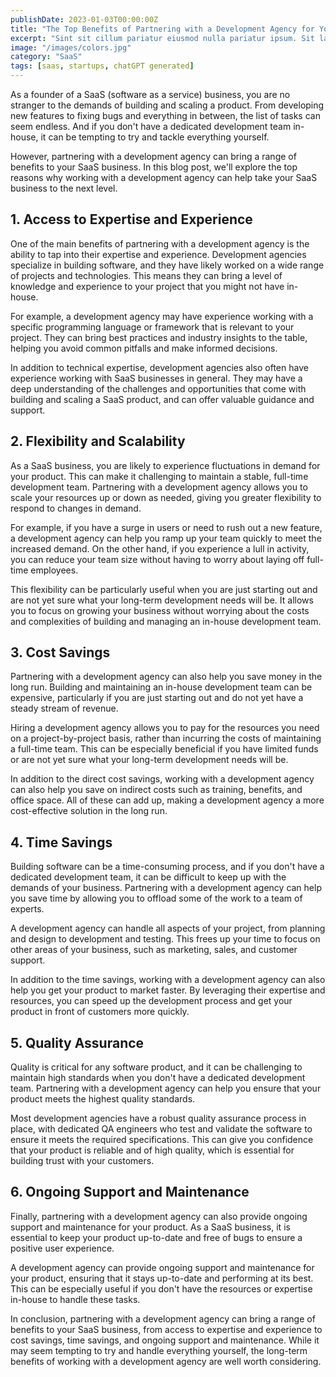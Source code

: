 ```yaml
---
publishDate: 2023-01-03T00:00:00Z
title: "The Top Benefits of Partnering with a Development Agency for Your SaaS Business"
excerpt: "Sint sit cillum pariatur eiusmod nulla pariatur ipsum. Sit laborum anim qui mollit tempor pariatur nisi minim dolor. Aliquip et adipisicing sit sit fugiat"
image: "/images/colors.jpg"
category: "SaaS"
tags: [saas, startups, chatGPT generated]
---
```


As a founder of a SaaS (software as a service) business, you are no stranger to the demands of building and scaling a product. From developing new features to fixing bugs and everything in between, the list of tasks can seem endless. And if you don't have a dedicated development team in-house, it can be tempting to try and tackle everything yourself.

However, partnering with a development agency can bring a range of benefits to your SaaS business. In this blog post, we'll explore the top reasons why working with a development agency can help take your SaaS business to the next level.

## 1. Access to Expertise and Experience

One of the main benefits of partnering with a development agency is the ability to tap into their expertise and experience. Development agencies specialize in building software, and they have likely worked on a wide range of projects and technologies. This means they can bring a level of knowledge and experience to your project that you might not have in-house.

For example, a development agency may have experience working with a specific programming language or framework that is relevant to your project. They can bring best practices and industry insights to the table, helping you avoid common pitfalls and make informed decisions.

In addition to technical expertise, development agencies also often have experience working with SaaS businesses in general. They may have a deep understanding of the challenges and opportunities that come with building and scaling a SaaS product, and can offer valuable guidance and support.

## 2. Flexibility and Scalability

As a SaaS business, you are likely to experience fluctuations in demand for your product. This can make it challenging to maintain a stable, full-time development team. Partnering with a development agency allows you to scale your resources up or down as needed, giving you greater flexibility to respond to changes in demand.

For example, if you have a surge in users or need to rush out a new feature, a development agency can help you ramp up your team quickly to meet the increased demand. On the other hand, if you experience a lull in activity, you can reduce your team size without having to worry about laying off full-time employees.

This flexibility can be particularly useful when you are just starting out and are not yet sure what your long-term development needs will be. It allows you to focus on growing your business without worrying about the costs and complexities of building and managing an in-house development team.

## 3. Cost Savings

Partnering with a development agency can also help you save money in the long run. Building and maintaining an in-house development team can be expensive, particularly if you are just starting out and do not yet have a steady stream of revenue.

Hiring a development agency allows you to pay for the resources you need on a project-by-project basis, rather than incurring the costs of maintaining a full-time team. This can be especially beneficial if you have limited funds or are not yet sure what your long-term development needs will be.

In addition to the direct cost savings, working with a development agency can also help you save on indirect costs such as training, benefits, and office space. All of these can add up, making a development agency a more cost-effective solution in the long run.

## 4. Time Savings

Building software can be a time-consuming process, and if you don't have a dedicated development team, it can be difficult to keep up with the demands of your business. Partnering with a development agency can help you save time by allowing you to offload some of the work to a team of experts.

A development agency can handle all aspects of your project, from planning and design to development and testing. This frees up your time to focus on other areas of your business, such as marketing, sales, and customer support.

In addition to the time savings, working with a development agency can also help you get your product to market faster. By leveraging their expertise and resources, you can speed up the development process and get your product in front of customers more quickly.

## 5. Quality Assurance

Quality is critical for any software product, and it can be challenging to maintain high standards when you don't have a dedicated development team. Partnering with a development agency can help you ensure that your product meets the highest quality standards.

Most development agencies have a robust quality assurance process in place, with dedicated QA engineers who test and validate the software to ensure it meets the required specifications. This can give you confidence that your product is reliable and of high quality, which is essential for building trust with your customers.

## 6. Ongoing Support and Maintenance

Finally, partnering with a development agency can also provide ongoing support and maintenance for your product. As a SaaS business, it is essential to keep your product up-to-date and free of bugs to ensure a positive user experience.

A development agency can provide ongoing support and maintenance for your product, ensuring that it stays up-to-date and performing at its best. This can be especially useful if you don't have the resources or expertise in-house to handle these tasks.

In conclusion, partnering with a development agency can bring a range of benefits to your SaaS business, from access to expertise and experience to cost savings, time savings, and ongoing support and maintenance. While it may seem tempting to try and handle everything yourself, the long-term benefits of working with a development agency are well worth considering.